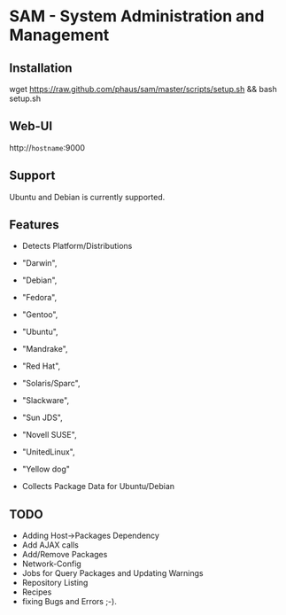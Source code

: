 # SAM - System Administration and Management

## Installation

wget https://raw.github.com/phaus/sam/master/scripts/setup.sh && bash setup.sh

## Web-UI

http://`hostname`:9000

## Support

Ubuntu and Debian is currently supported.


## Features

* Detects Platform/Distributions
 * "Darwin",
 * "Debian",
 * "Fedora",
 * "Gentoo",
 * "Ubuntu",
 * "Mandrake",
 * "Red Hat",
 * "Solaris/Sparc",
 * "Slackware",
 * "Sun JDS",
 * "Novell SUSE",
 * "UnitedLinux",
 * "Yellow dog"

* Collects Package Data for Ubuntu/Debian

## TODO

* Adding Host->Packages Dependency
* Add AJAX calls
* Add/Remove Packages
* Network-Config
* Jobs for Query Packages and Updating Warnings
* Repository Listing
* Recipes
* fixing Bugs and Errors ;-).
